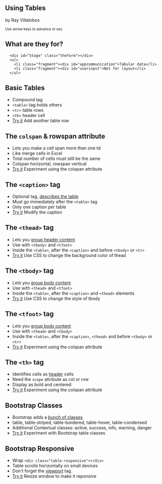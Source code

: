 <!doctype html>
<html lang="en">
<head>
  <title>Using Tables</title>
  <meta charset="utf-8">
  <meta name="apple-mobile-web-app-capable" content="yes" />
  <meta name="apple-mobile-web-app-status-bar-style" content="black-translucent" />
  <meta name="viewport" content="width=device-width, initial-scale=1.0, maximum-scale=1.0, user-scalable=no">

  <link rel="stylesheet" href="css/reveal.css">
  <link rel="stylesheet" href="_/ray_light.css" id="theme">
  <link rel="stylesheet" href="_/solarized_dark.css">


</head>
<body>
<div class="reveal">
<div class="slides">



<!-- ============================== slide -->

  <section> <!-- slide -->
    <h1>Using Tables</h1>
    <p>by Ray Villalobos</p>
    <p><small>Use arrow keys to advance or esc</small></p>
  </section> <!-- slide -->        

  <section>
    <h1>What are they for?</h1>

      <div id="Stage" class="theform"></div>
      <ul>
        <li class="fragment"><div id="appcommunication">Tabular data</li>
        <li class="fragment"><div id="userinput">Not for layout</li>
      </ul>
  </section>
  <section>
    <h1>Basic Tables</h1>
      <ul>
        <li class="fragment">Compound tag</li>
        <li class="fragment"><code>&lt;table&gt;</code> tag holds others</li>
        <li class="fragment"><code>&lt;tr&gt;</code> table rows</li>
        <li class="fragment"><code>&lt;th&gt;</code> header cell</li>
        <li class="fragment"><a class="jsbin-embed" href="http://jsbin.com/sicol/10/embed?html,output">Try it</a> Add another table row</li>
      </ul>
  </section>
  <section>
    <h2>The <code>colspan</code> &amp; rowspan attribute</h2>
      <ul>
        <li class="fragment">Lets you make a cell span more than one td</li>
        <li class="fragment">Like merge cells in Excel</li>
        <li class="fragment">Total number of cells must still be the same</li>
        <li class="fragment">Colspan horizontal, rowspan vertical</li>
        <li class="fragment"><a class="jsbin-embed" href="http://jsbin.com/sicol/25/embed?html,output">Try it</a> Experiment using the colspan attribute</li>
      </ul>
  </section>
  <section>
    <h2>The <code>&lt;caption&gt;</code> tag</h2>
      <ul>
        <li class="fragment">Optional tag, <a href="http://www.w3schools.com/tags/tag_caption.asp">describes the table</a></li>
        <li class="fragment">Must go immediately after the <code>&lt;table&gt;</code> tag</li>
        <li class="fragment">Only one caption per table</li>
        <li class="fragment"><a class="jsbin-embed" href="http://jsbin.com/sicol/18/embed?html,output">Try it</a> Modify the caption</li>
      </ul>
  </section>
  <section>
    <h2>The <code>&lt;thead&gt;</code> tag</h2>
      <ul>
        <li class="fragment">Lets you <a href="http://www.w3schools.com/tags/tag_thead.asp">group header content</a></li>
        <li class="fragment">Use with <code>&lt;tbody&gt;</code> and <code>&lt;tfoot&gt;</code></li>
        <li class="fragment">Inside the <code>&lt;table&gt;</code>, after the <code>&lt;caption&gt;</code> and before <code>&lt;tbody&gt;</code> or <code>&lt;tr&gt;</code></li>
        <li class="fragment"><a class="jsbin-embed" href="http://jsbin.com/sicol/16/embed?html,output">Try it</a> Use CSS to change the background color of thead</li>
      </ul>
  </section>
  <section>
    <h2>The <code>&lt;tbody&gt;</code> tag</h2>
      <ul>
        <li class="fragment">Lets you <a href="http://www.w3schools.com/tags/tag_tbody.asp">group body content</a></li>
        <li class="fragment">Use with <code>&lt;thead&gt;</code> and <code>&lt;tfoot&gt;</code></li>
        <li class="fragment">Inside the <code>&lt;table&gt;</code>, after the <code>&lt;caption&gt;</code> and <code>&lt;thead&gt;</code> elements</li>
        <li class="fragment"><a class="jsbin-embed" href="http://jsbin.com/sicol/21/embed?html,output">Try it</a> Use CSS to change the style of tbody</li>
      </ul>
  </section>
  <section>
    <h2>The <code>&lt;tfoot&gt;</code> tag</h2>
      <ul>
        <li class="fragment">Lets you <a href="http://www.w3schools.com/tags/tag_tfoot.asp">group body content</a></li>
        <li class="fragment">Use with <code>&lt;thead&gt;</code> and <code>&lt;tbody&gt;</code></li>
        <li class="fragment">Inside the <code>&lt;table&gt;</code>, after the <code>&lt;caption&gt;</code>, <code>&lt;thead&gt;</code> and before <code>&lt;tbody&gt;</code> or <code>&lt;tr&gt;</code></li>
        <li class="fragment"><a class="jsbin-embed" href="http://jsbin.com/sicol/24/embed?html,output">Try it</a> Experiment using the colspan attribute</li>
      </ul>
  </section>
  <section>
    <h2>The <code>&lt;th&gt;</code> tag</h2>
      <ul>
        <li class="fragment">Identifies cells as <a href="http://www.w3schools.com/tags/tag_th.asp">header</a> cells</li>
        <li class="fragment">Need the <code>scope</code> attribute as col or row</li>
        <li class="fragment">Display as bold and centered</code></li>
        <li class="fragment"><a class="jsbin-embed" href="http://jsbin.com/sicol/22/embed?html,output">Try it</a> Experiment using the colspan attribute</li>
      </ul>
  </section>
  <section>
    <h2>Bootstrap Classes</h2>
      <ul>
        <li class="fragment">Bootstrap adds a <a href="http://getbootstrap.com/css/#tables">bunch of classes</a></li>
        <li class="fragment">table, table-striped, table-bordered, table-hover, table-condensed</li>
        <li class="fragment">Additional Contextual classes: active, success, info, warning, danger</li>
        <li class="fragment"><a class="jsbin-embed" href="http://jsbin.com/sicol/28/embed?html,output">Try it</a> Experiment with Bootstrap table classes</li>
      </ul>
  </section>
  <section>
    <h2>Bootstrap Responsive</h2>
      <ul>
        <li class="fragment">Wrap <code>&lt;div class=&quot;table-responsive&quot;&gt;&lt;/div&gt;</code></li>
        <li class="fragment">Table scrolls horizontally on small devices</li>
        <li class="fragment">Don't forget the <a href="https://developer.mozilla.org/en-US/docs/Mozilla/Mobile/Viewport_meta_tag">viewport</a> tag.</li>
        <li class="fragment"><a class="jsbin-embed" href="http://jsbin.com/sicol/29/embed?html,output">Try it</a> Resize window to make it reponsive</li>
      </ul>
  </section>
</div><!-- slides -->
</div><!-- reveal -->

<script>document.write('<script src="http://' + (location.host || 'localhost').split(':')[0] + ':35729/livereload.js?snipver=1"></' + 'script>')</script>
<script src="lib/js/head.min.js"></script>
<script src="js/reveal.min.js"></script>
<script src="_/reveal_defaults.js"></script>
</html>

